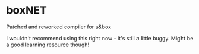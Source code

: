 # boxNET
Patched and reworked compiler for s&box

I wouldn't recommend using this right now - it's still a little buggy. Might be a good learning resource though!
